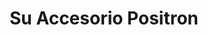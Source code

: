 ---
title: "Su Accesorio Positron"
url: /ciudad-autonoma-de-buenos-aires/su-accesorio-positron/
shop: piezas de automóviles
---
